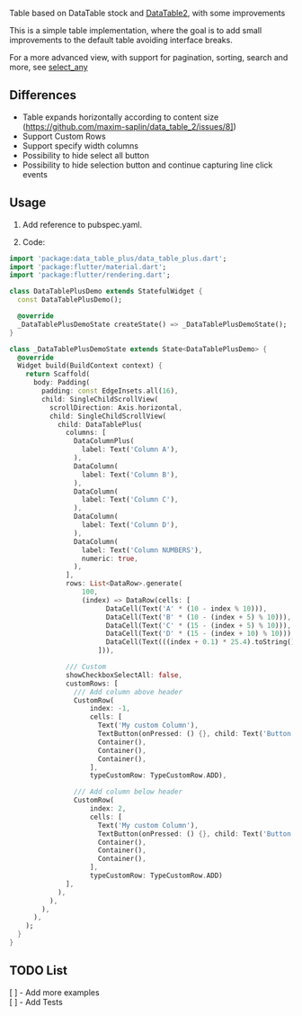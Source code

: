Table based on DataTable stock and [DataTable2](https://pub.dev/packages/data_table_2), with some improvements

This is a simple table implementation, where the goal is to add small improvements to the default table avoiding interface breaks.

For a more advanced view, with support for pagination, sorting, search and more, see [select_any](https://pub.dev/packages/select_any)

## Differences
- Table expands horizontally according to content size (https://github.com/maxim-saplin/data_table_2/issues/8])
- Support Custom Rows
- Support specify width columns 
- Possibility to hide select all button
- Possibility to hide selection button and continue capturing line click events

## Usage

1. Add reference to pubspec.yaml.


2. Code:
```dart
import 'package:data_table_plus/data_table_plus.dart';
import 'package:flutter/material.dart';
import 'package:flutter/rendering.dart';

class DataTablePlusDemo extends StatefulWidget {
  const DataTablePlusDemo();

  @override
  _DataTablePlusDemoState createState() => _DataTablePlusDemoState();
}

class _DataTablePlusDemoState extends State<DataTablePlusDemo> {
  @override
  Widget build(BuildContext context) {
    return Scaffold(
      body: Padding(
        padding: const EdgeInsets.all(16),
        child: SingleChildScrollView(
          scrollDirection: Axis.horizontal,
          child: SingleChildScrollView(
            child: DataTablePlus(
              columns: [
                DataColumnPlus(
                  label: Text('Column A'),
                ),
                DataColumn(
                  label: Text('Column B'),
                ),
                DataColumn(
                  label: Text('Column C'),
                ),
                DataColumn(
                  label: Text('Column D'),
                ),
                DataColumn(
                  label: Text('Column NUMBERS'),
                  numeric: true,
                ),
              ],
              rows: List<DataRow>.generate(
                  100,
                  (index) => DataRow(cells: [
                        DataCell(Text('A' * (10 - index % 10))),
                        DataCell(Text('B' * (10 - (index + 5) % 10))),
                        DataCell(Text('C' * (15 - (index + 5) % 10))),
                        DataCell(Text('D' * (15 - (index + 10) % 10))),
                        DataCell(Text(((index + 0.1) * 25.4).toString()))
                      ])),

              /// Custom
              showCheckboxSelectAll: false,
              customRows: [
                /// Add column above header
                CustomRow(
                    index: -1,
                    cells: [
                      Text('My custom Column'),
                      TextButton(onPressed: () {}, child: Text('Button')),
                      Container(),
                      Container(),
                      Container(),
                    ],
                    typeCustomRow: TypeCustomRow.ADD),

                /// Add column below header
                CustomRow(
                    index: 2,
                    cells: [
                      Text('My custom Column'),
                      TextButton(onPressed: () {}, child: Text('Button')),
                      Container(),
                      Container(),
                      Container(),
                    ],
                    typeCustomRow: TypeCustomRow.ADD)
              ],
            ),
          ),
        ),
      ),
    );
  }
}
```

## TODO List
[ ] - Add more examples<br>
[ ] - Add Tests
